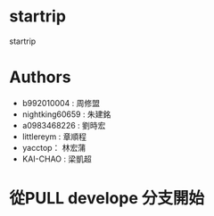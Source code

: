 # startrip
startrip


# Authors

* b992010004 : 周修盟
* nightking60659 : 朱建銘
* a0983468226 : 劉時宏
* littlereym : 章順程
* yacctop： 林宏蒲
* KAI-CHAO : 梁凱超



# 從PULL develope 分支開始


